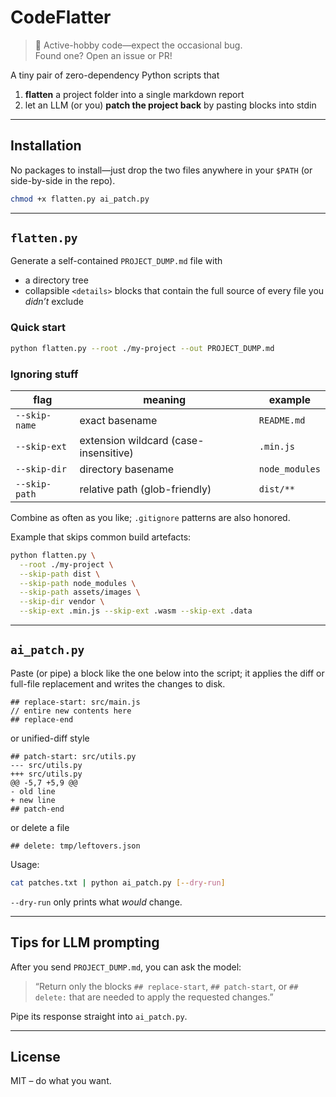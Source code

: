 # CodeFlatter

> 🚧  Active-hobby code—expect the occasional bug.  
> Found one? Open an issue or PR!

A tiny pair of zero-dependency Python scripts that

1. **flatten** a project folder into a single markdown report  
2. let an LLM (or you) **patch the project back** by pasting blocks into stdin

---

## Installation

No packages to install—just drop the two files anywhere in your `$PATH` (or side-by-side in the repo).

```bash
chmod +x flatten.py ai_patch.py
```

---

## `flatten.py`

Generate a self-contained `PROJECT_DUMP.md` file with

* a directory tree  
* collapsible `<details>` blocks that contain the full source of every file you *didn’t* exclude

### Quick start

```bash
python flatten.py --root ./my-project --out PROJECT_DUMP.md
```

### Ignoring stuff

| flag               | meaning                             | example |
|--------------------|-------------------------------------|---------|
| `--skip-name`      | exact basename                      | `README.md` |
| `--skip-ext`       | extension wildcard (case-insensitive) | `.min.js` |
| `--skip-dir`       | directory basename                  | `node_modules` |
| `--skip-path`      | relative path (glob-friendly)       | `dist/**` |

Combine as often as you like; `.gitignore` patterns are also honored.

Example that skips common build artefacts:

```bash
python flatten.py \
  --root ./my-project \
  --skip-path dist \
  --skip-path node_modules \
  --skip-path assets/images \
  --skip-dir vendor \
  --skip-ext .min.js --skip-ext .wasm --skip-ext .data
```

---

## `ai_patch.py`

Paste (or pipe) a block like the one below into the script; it applies the diff or full-file replacement and writes the changes to disk.

```text
## replace-start: src/main.js
// entire new contents here
## replace-end
```

or unified-diff style

```text
## patch-start: src/utils.py
--- src/utils.py
+++ src/utils.py
@@ -5,7 +5,9 @@
- old line
+ new line
## patch-end
```

or delete a file

```text
## delete: tmp/leftovers.json
```

Usage:

```bash
cat patches.txt | python ai_patch.py [--dry-run]
```

`--dry-run` only prints what *would* change.

---

## Tips for LLM prompting

After you send `PROJECT_DUMP.md`, you can ask the model:

> “Return only the blocks `## replace-start`, `## patch-start`, or `## delete:` that are needed to apply the requested changes.”

Pipe its response straight into `ai_patch.py`.

---

## License

MIT – do what you want.
